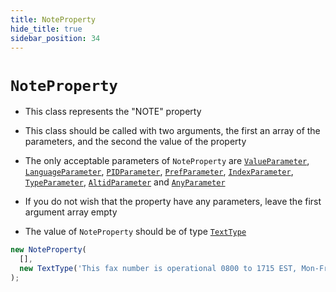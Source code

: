 ```yaml
---
title: NoteProperty
hide_title: true
sidebar_position: 34
---
```


# `NoteProperty`

* This class represents the "NOTE" property

* This class should be called with two arguments, the first an array of the parameters, and the second the value of the property

* The only acceptable parameters of ```NoteProperty``` are [`ValueParameter`](/documentation/parameters/ValueParameter), [`LanguageParameter`](/documentation/parameters/languageparameter), [`PIDParameter`](/documentation/parameters/pidparameter), [`PrefParameter`](/documentation/parameters/prefparameter), [`IndexParameter`](/documentation/parameters/indexparameter), [`TypeParameter`](/documentation/parameters/typeparameter), [`AltidParameter`](/documentation/parameters/altidparameter) and [`AnyParameter`](/documentation/parameters/anyparameter)

* If you do not wish that the property have any parameters, leave the first argument array empty

* The value of ```NoteProperty``` should be of type [`TextType`](/documentation/values/texttype-and-textlisttype)

```js
new NoteProperty(
  [],
  new TextType('This fax number is operational 0800 to 1715 EST, Mon-Fri.')
);
```

